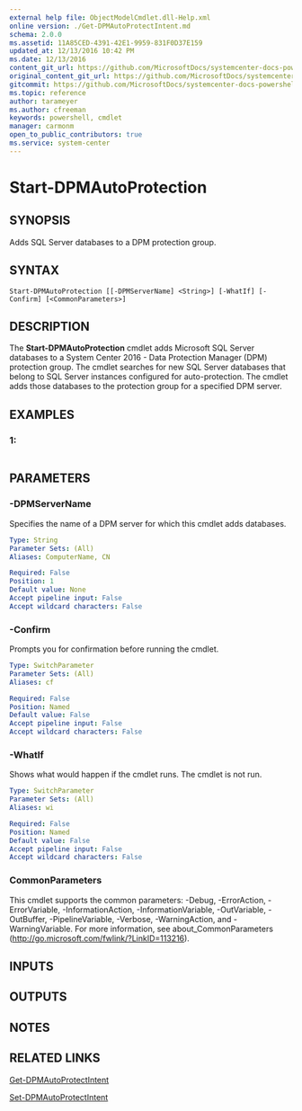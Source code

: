 ```yaml
---
external help file: ObjectModelCmdlet.dll-Help.xml
online version: ./Get-DPMAutoProtectIntent.md
schema: 2.0.0
ms.assetid: 11A85CED-4391-42E1-9959-831F0D37E159
updated_at: 12/13/2016 10:42 PM
ms.date: 12/13/2016
content_git_url: https://github.com/MicrosoftDocs/systemcenter-docs-powershell/blob/master/systemcenter-cmdlets/DataProtectionManager/v1/Start-DPMAutoProtection.md
original_content_git_url: https://github.com/MicrosoftDocs/systemcenter-docs-powershell/blob/master/systemcenter-cmdlets/DataProtectionManager/v1/Start-DPMAutoProtection.md
gitcommit: https://github.com/MicrosoftDocs/systemcenter-docs-powershell/blob/ea9507ac2178040476af5407227db8cb97701ea9/systemcenter-cmdlets/DataProtectionManager/v1/Start-DPMAutoProtection.md
ms.topic: reference
author: tarameyer
ms.author: cfreeman
keywords: powershell, cmdlet
manager: carmonm
open_to_public_contributors: true
ms.service: system-center
---
```


# Start-DPMAutoProtection

## SYNOPSIS
Adds SQL Server databases to a DPM protection group.

## SYNTAX

```
Start-DPMAutoProtection [[-DPMServerName] <String>] [-WhatIf] [-Confirm] [<CommonParameters>]
```

## DESCRIPTION
The **Start-DPMAutoProtection** cmdlet adds Microsoft SQL Server databases to a System Center 2016 - Data Protection Manager (DPM) protection group.
The cmdlet searches for new SQL Server databases that belong to SQL Server instances configured for auto-protection.
The cmdlet adds those databases to the protection group for a specified DPM server.

## EXAMPLES

### 1:
```

```

## PARAMETERS

### -DPMServerName
Specifies the name of a DPM server for which this cmdlet adds databases.

```yaml
Type: String
Parameter Sets: (All)
Aliases: ComputerName, CN

Required: False
Position: 1
Default value: None
Accept pipeline input: False
Accept wildcard characters: False
```

### -Confirm
Prompts you for confirmation before running the cmdlet.

```yaml
Type: SwitchParameter
Parameter Sets: (All)
Aliases: cf

Required: False
Position: Named
Default value: False
Accept pipeline input: False
Accept wildcard characters: False
```

### -WhatIf
Shows what would happen if the cmdlet runs.
The cmdlet is not run.

```yaml
Type: SwitchParameter
Parameter Sets: (All)
Aliases: wi

Required: False
Position: Named
Default value: False
Accept pipeline input: False
Accept wildcard characters: False
```

### CommonParameters
This cmdlet supports the common parameters: -Debug, -ErrorAction, -ErrorVariable, -InformationAction, -InformationVariable, -OutVariable, -OutBuffer, -PipelineVariable, -Verbose, -WarningAction, and -WarningVariable. For more information, see about_CommonParameters (http://go.microsoft.com/fwlink/?LinkID=113216).

## INPUTS

## OUTPUTS

## NOTES

## RELATED LINKS

[Get-DPMAutoProtectIntent](xref:DataProtectionManager/v1/Get-DPMAutoProtectIntent.md)

[Set-DPMAutoProtectIntent](xref:DataProtectionManager/v1/Set-DPMAutoProtectIntent.md)

